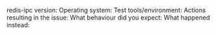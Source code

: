 <!---
Thank you for reporting a problem and suggesting improvements. Please
provide the below information to make sure we can effectively deal with
the issue reported. Please attach or include example code that allows
us to reproduce the problem.
--->

redis-ipc version:
Operating system:
Test tools/environment:
Actions resulting in the issue:
What behaviour did you expect:
What happened instead:
